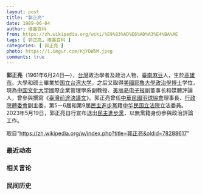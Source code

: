 ```yaml
---
layout: post
title: "郭正亮"
date: 1989-06-04
author: 维基百科
from: https://zh.wikipedia.org/wiki/%E9%83%AD%E6%AD%A3%E4%BA%AE
tags: [ 郭正亮, 维基百科 ]
categories: [ 郭正亮 ]
photo: https://i.imgur.com/KjYDW5M.jpeg
comments: true
---
```

<div class="mw-parser-output">
<p><b>郭正亮</b>（1961年6月24日<span class="useeditintro" title="Template:BLP editintro">—</span>），<a href="/wiki/%E5%8F%B0%E7%81%A3" class="mw-redirect" title="台灣">台灣</a>政治學者及政治人物，<a href="/wiki/%E8%87%BA%E5%8D%97%E5%B8%82" title="臺南市">臺南</a><a href="/wiki/%E9%BA%BB%E8%B1%86%E5%8D%80" title="麻豆區">麻豆</a>人，生於<a href="/wiki/%E9%AB%98%E9%9B%84%E5%B8%82" title="高雄市">高雄市</a>。大學和硕士畢業於<a href="/wiki/%E5%9B%BD%E7%AB%8B%E5%8F%B0%E6%B9%BE%E5%A4%A7%E5%AD%A6" class="mw-redirect" title="国立台湾大学">国立台湾大学</a>，之后又取得<a href="/wiki/%E7%BE%8E%E5%9C%8B" class="mw-redirect" title="美國">美國</a><a href="/wiki/%E8%80%B6%E9%AD%AF%E5%A4%A7%E5%AD%B8" class="mw-redirect" title="耶魯大學">耶魯大學</a><a href="/wiki/%E6%94%BF%E6%B2%BB%E5%AD%B8" class="mw-redirect" title="政治學">政治學</a><a href="/wiki/%E5%8D%9A%E5%A3%AB" title="博士">博士</a>学位，現為<a href="/wiki/%E4%B8%AD%E5%9C%8B%E6%96%87%E5%8C%96%E5%A4%A7%E5%AD%B8" title="中國文化大學">中国文化大学</a>國際企業管理學系副教授、<a href="/wiki/%E7%BE%8E%E4%B8%BD%E5%B2%9B%E7%94%B5%E5%AD%90%E6%8A%A5" title="美丽岛电子报">美丽岛电子报</a>副董事长和媒體評論人，曾參與撰寫《<a href="/wiki/%E8%87%BA%E7%81%A3%E5%89%8D%E9%80%94%E6%B1%BA%E8%AD%B0%E6%96%87" title="臺灣前途決議文">臺灣前途決議文</a>》。郭正亮曾任<a href="/wiki/%E4%B8%AD%E8%8F%AF%E6%B0%91%E5%9C%8B%E7%BE%BD%E7%90%83%E5%8D%94%E6%9C%83" title="中華民國羽球協會">中華民國羽球協會</a>理事長、<a href="/wiki/%E8%A1%8C%E6%94%BF%E9%99%A2%E9%AB%94%E5%A7%94%E6%9C%83" class="mw-redirect" title="行政院體委會">行政院體委會</a>副主委，第5－6届和第9屆<a href="/wiki/%E6%B0%91%E4%B8%BB%E9%80%B2%E6%AD%A5%E9%BB%A8" title="民主進步黨">民主進步黨</a>籍<a href="/wiki/%E7%AB%8B%E6%B3%95%E9%99%A2" title="立法院">中华民国立法院</a>立法委員。2023年5月19日，郭正亮自行宣布退出<a href="/wiki/%E6%B0%91%E4%B8%BB%E9%80%B2%E6%AD%A5%E9%BB%A8" title="民主進步黨">民主進步黨</a>，以無黨籍身份參與政治評論工作。
</p>
</div><!--esi <esi:include src="/esitest-fa8a495983347898/content" /> --><noscript><img src="//zh.wikipedia.org/wiki/Special:CentralAutoLogin/start?type=1x1" alt="" title="" width="1" height="1" style="border: none; position: absolute;"></noscript>
<div class="printfooter" data-nosnippet="">取自“<a dir="ltr" href="https://zh.wikipedia.org/w/index.php?title=郭正亮&amp;oldid=78288617">https://zh.wikipedia.org/w/index.php?title=郭正亮&amp;oldid=78288617</a>”</div><div id="recent-news"><h3>最近动态</h3><ul></ul></div><div id="open-opinion"><h3>相关言论</h3><ul></ul></div><div id="mjls-record"><h3>民间历史</h3><ul></ul></div>